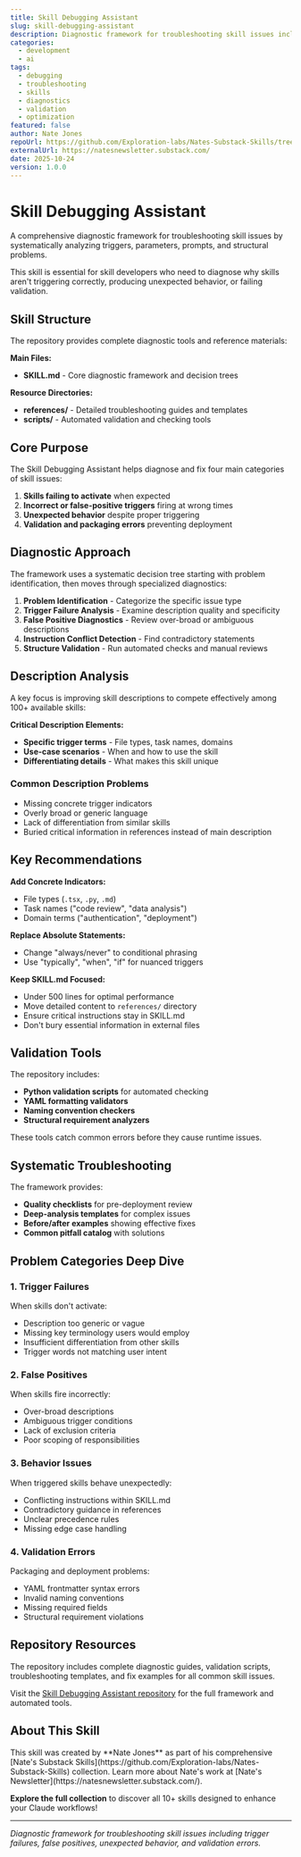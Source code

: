 ```yaml
---
title: Skill Debugging Assistant
slug: skill-debugging-assistant
description: Diagnostic framework for troubleshooting skill issues including trigger failures, false positives, unexpected behavior, and validation errors.
categories:
  - development
  - ai
tags:
  - debugging
  - troubleshooting
  - skills
  - diagnostics
  - validation
  - optimization
featured: false
author: Nate Jones
repoUrl: https://github.com/Exploration-labs/Nates-Substack-Skills/tree/main/skill-debugging-assistant
externalUrl: https://natesnewsletter.substack.com/
date: 2025-10-24
version: 1.0.0
---
```


# Skill Debugging Assistant

A comprehensive diagnostic framework for troubleshooting skill issues by systematically analyzing triggers, parameters, prompts, and structural problems.

<Callout type="tip">
This skill is essential for skill developers who need to diagnose why skills aren't triggering correctly, producing unexpected behavior, or failing validation.
</Callout>

## Skill Structure

The repository provides complete diagnostic tools and reference materials:

<Card>

**Main Files:**
- **SKILL.md** - Core diagnostic framework and decision trees

**Resource Directories:**
- **references/** - Detailed troubleshooting guides and templates
- **scripts/** - Automated validation and checking tools

</Card>

## Core Purpose

The Skill Debugging Assistant helps diagnose and fix four main categories of skill issues:

1. **Skills failing to activate** when expected
2. **Incorrect or false-positive triggers** firing at wrong times
3. **Unexpected behavior** despite proper triggering
4. **Validation and packaging errors** preventing deployment

## Diagnostic Approach

<Card title="Decision Tree Workflow">

The framework uses a systematic decision tree starting with problem identification, then moves through specialized diagnostics:

1. **Problem Identification** - Categorize the specific issue type
2. **Trigger Failure Analysis** - Examine description quality and specificity
3. **False Positive Diagnostics** - Review over-broad or ambiguous descriptions
4. **Instruction Conflict Detection** - Find contradictory statements
5. **Structure Validation** - Run automated checks and manual reviews

</Card>

## Description Analysis

A key focus is improving skill descriptions to compete effectively among 100+ available skills:

<Callout type="warning">

**Critical Description Elements:**
- **Specific trigger terms** - File types, task names, domains
- **Use-case scenarios** - When and how to use the skill
- **Differentiating details** - What makes this skill unique

</Callout>

### Common Description Problems

- Missing concrete trigger indicators
- Overly broad or generic language
- Lack of differentiation from similar skills
- Buried critical information in references instead of main description

## Key Recommendations

<Card title="Trigger Optimization">

**Add Concrete Indicators:**
- File types (`.tsx`, `.py`, `.md`)
- Task names ("code review", "data analysis")
- Domain terms ("authentication", "deployment")

**Replace Absolute Statements:**
- Change "always/never" to conditional phrasing
- Use "typically", "when", "if" for nuanced triggers

</Card>

<Card title="Structure Guidelines">

**Keep SKILL.md Focused:**
- Under 500 lines for optimal performance
- Move detailed content to `references/` directory
- Ensure critical instructions stay in SKILL.md
- Don't bury essential information in external files

</Card>

## Validation Tools

The repository includes:

- **Python validation scripts** for automated checking
- **YAML formatting validators**
- **Naming convention checkers**
- **Structural requirement analyzers**

These tools catch common errors before they cause runtime issues.

## Systematic Troubleshooting

The framework provides:

- **Quality checklists** for pre-deployment review
- **Deep-analysis templates** for complex issues
- **Before/after examples** showing effective fixes
- **Common pitfall catalog** with solutions

## Problem Categories Deep Dive

### 1. Trigger Failures

When skills don't activate:
- Description too generic or vague
- Missing key terminology users would employ
- Insufficient differentiation from other skills
- Trigger words not matching user intent

### 2. False Positives

When skills fire incorrectly:
- Over-broad descriptions
- Ambiguous trigger conditions
- Lack of exclusion criteria
- Poor scoping of responsibilities

### 3. Behavior Issues

When triggered skills behave unexpectedly:
- Conflicting instructions within SKILL.md
- Contradictory guidance in references
- Unclear precedence rules
- Missing edge case handling

### 4. Validation Errors

Packaging and deployment problems:
- YAML frontmatter syntax errors
- Invalid naming conventions
- Missing required fields
- Structural requirement violations

## Repository Resources

The repository includes complete diagnostic guides, validation scripts, troubleshooting templates, and fix examples for all common skill issues.

Visit the [Skill Debugging Assistant repository](https://github.com/Exploration-labs/Nates-Substack-Skills/tree/main/skill-debugging-assistant) for the full framework and automated tools.

## About This Skill

<Callout type="info">
This skill was created by **Nate Jones** as part of his comprehensive [Nate's Substack Skills](https://github.com/Exploration-labs/Nates-Substack-Skills) collection. Learn more about Nate's work at [Nate's Newsletter](https://natesnewsletter.substack.com/).

**Explore the full collection** to discover all 10+ skills designed to enhance your Claude workflows!
</Callout>

---

*Diagnostic framework for troubleshooting skill issues including trigger failures, false positives, unexpected behavior, and validation errors.*
